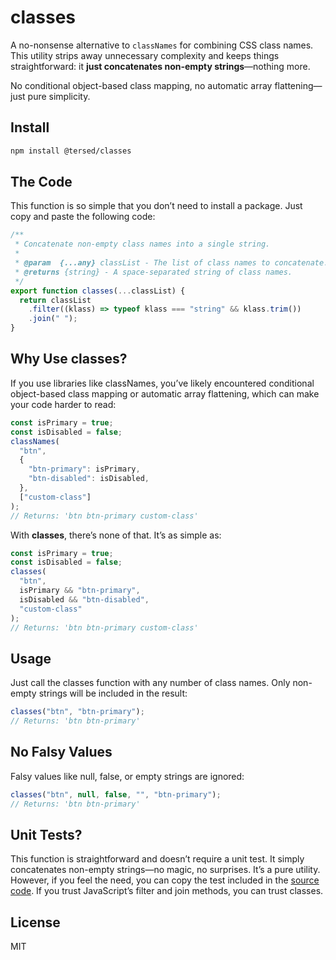 # classes

A no-nonsense alternative to `classNames` for combining CSS class names. This utility strips away unnecessary complexity and keeps things straightforward: it **just concatenates non-empty strings**—nothing more.

No conditional object-based class mapping, no automatic array flattening—just pure simplicity.

## Install

```sh
npm install @tersed/classes
```

## The Code

This function is so simple that you don’t need to install a package. Just copy and paste the following code:

```js
/**
 * Concatenate non-empty class names into a single string.
 *
 * @param  {...any} classList - The list of class names to concatenate.
 * @returns {string} - A space-separated string of class names.
 */
export function classes(...classList) {
  return classList
    .filter((klass) => typeof klass === "string" && klass.trim())
    .join(" ");
}
```

## Why Use classes?

If you use libraries like classNames, you’ve likely encountered conditional object-based class mapping or automatic array flattening, which can make your code harder to read:

```js
const isPrimary = true;
const isDisabled = false;
classNames(
  "btn",
  {
    "btn-primary": isPrimary,
    "btn-disabled": isDisabled,
  },
  ["custom-class"]
);
// Returns: 'btn btn-primary custom-class'
```

With **classes**, there’s none of that. It’s as simple as:

```js
const isPrimary = true;
const isDisabled = false;
classes(
  "btn",
  isPrimary && "btn-primary",
  isDisabled && "btn-disabled",
  "custom-class"
);
// Returns: 'btn btn-primary custom-class'
```

## Usage

Just call the classes function with any number of class names. Only non-empty strings will be included in the result:

```js
classes("btn", "btn-primary");
// Returns: 'btn btn-primary'
```

## No Falsy Values

Falsy values like null, false, or empty strings are ignored:

```js
classes("btn", null, false, "", "btn-primary");
// Returns: 'btn btn-primary'
```

## Unit Tests?

This function is straightforward and doesn’t require a unit test. It simply concatenates non-empty strings—no magic, no surprises. It’s a pure utility. However, if you feel the need, you can copy the test included in the [source code](./src/classes.test.js). If you trust JavaScript’s filter and join methods, you can trust classes.

## License

MIT
